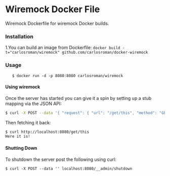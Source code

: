 Wiremock Docker File
===============

Wiremock Dockerfile for wiremock Docker builds.

### Installation

1.You can build an image from Dockerfile: `docker build -t="carlosroman/wiremock" github.com/carlosroman/docker-wiremock`

### Usage
```
   $ docker run -d -p 8080:8080 carlosroman/wiremock
```

#### Using wiremock

Once the server has started you can give it a spin by setting up a stub mapping via the JSON API:
```bash
$ curl -X POST --data '{ "request": { "url": "/get/this", "method": "GET" }, "response": { "status": 200, "body": "Here it is!\n" }}' http://localhost:8080/__admin/mappings/new
```

Then fetching it back:
```bash
$ curl http://localhost:8080/get/this
Here it is!
```

#### Shutting Down

To shutdown the server post the following using curl:

```
$ curl -X POST --data '' localhost:8080/__admin/shutdown
```
